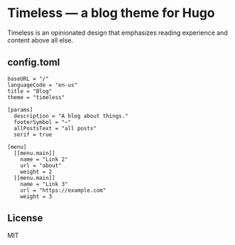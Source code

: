 # Timeless — a blog theme for Hugo

Timeless is an opinionated design that emphasizes reading experience and
content above all else.

## config.toml

```
baseURL = "/"
languageCode = "en-us"
title = "Blog"
theme = "timeless"

[params]
  description = "A blog about things."
  footerSymbol = "~"
  allPostsText = "all posts"
  serif = true

[menu]
  [[menu.main]]
    name = "Link 2"
    url = "about"
    weight = 2
  [[menu.main]]
    name = "Link 3"
    url = "https://example.com"
    weight = 3
```

## License

MIT
